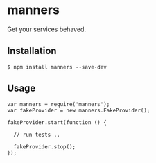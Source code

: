 # manners

Get your services behaved.

## Installation

    $ npm install manners --save-dev

## Usage

    var manners = require('manners');
    var fakeProvider = new manners.FakeProvider();

    fakeProvider.start(function () {

      // run tests ..

      fakeProvider.stop();
    });